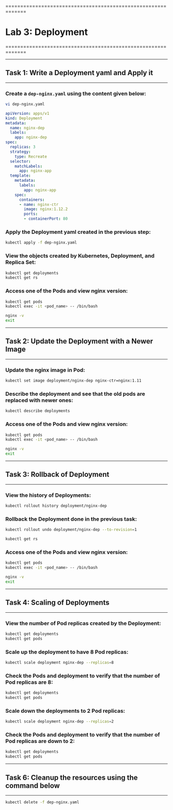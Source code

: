 =============================================================
# Lab 3: Deployment
=============================================================

----------------------------------------------------------------------
## Task 1: Write a Deployment yaml and Apply it
----------------------------------------------------------------------

### Create a `dep-nginx.yaml` using the content given below:
```sh
vi dep-nginx.yaml
```

```yaml
apiVersion: apps/v1
kind: Deployment
metadata:
  name: nginx-dep
  labels:
    app: nginx-dep
spec:
  replicas: 3
  strategy:
    type: Recreate
  selector:
    matchLabels:
      app: nginx-app
  template:
    metadata:
      labels:
        app: nginx-app
    spec:
      containers:
      - name: nginx-ctr
        image: nginx:1.12.2
        ports:
        - containerPort: 80
```

### Apply the Deployment yaml created in the previous step:
```sh
kubectl apply -f dep-nginx.yaml
```

### View the objects created by Kubernetes, Deployment, and Replica Set:
```sh
kubectl get deployments
kubectl get rs
```

### Access one of the Pods and view nginx version:
```sh
kubectl get pods
kubectl exec -it <pod_name> -- /bin/bash
```
```sh
nginx -v
exit
```

-------------------------------------------------------------------------
## Task 2: Update the Deployment with a Newer Image
-------------------------------------------------------------------------

### Update the nginx image in Pod:
```sh
kubectl set image deployment/nginx-dep nginx-ctr=nginx:1.11
```

### Describe the deployment and see that the old pods are replaced with newer ones:
```sh
kubectl describe deployments
```

### Access one of the Pods and view nginx version:
```sh
kubectl get pods
kubectl exec -it <pod_name> -- /bin/bash
```
```sh
nginx -v
exit
```

-----------------------------------------------------------------------------
## Task 3: Rollback of Deployment
-----------------------------------------------------------------------------

### View the history of Deployments:
```sh
kubectl rollout history deployment/nginx-dep
```

### Rollback the Deployment done in the previous task:
```sh
kubectl rollout undo deployment/nginx-dep --to-revision=1
```
```sh
kubectl get rs
```

### Access one of the Pods and view nginx version:
```sh
kubectl get pods
kubectl exec -it <pod_name> -- /bin/bash
```
```sh
nginx -v
exit
```

------------------------------------------------------------------------------
## Task 4: Scaling of Deployments
------------------------------------------------------------------------------

### View the number of Pod replicas created by the Deployment:
```sh
kubectl get deployments
kubectl get pods
```

### Scale up the deployment to have 8 Pod replicas:
```sh
kubectl scale deployment nginx-dep --replicas=8
```

### Check the Pods and deployment to verify that the number of Pod replicas are 8:
```sh
kubectl get deployments
kubectl get pods
```

### Scale down the deployments to 2 Pod replicas:
```sh
kubectl scale deployment nginx-dep --replicas=2
```

### Check the Pods and deployment to verify that the number of Pod replicas are down to 2:
```sh
kubectl get deployments
kubectl get pods
```

-----------------------------------------------------------------------------
## Task 6: Cleanup the resources using the command below
-----------------------------------------------------------------------------
```sh
kubectl delete -f dep-nginx.yaml
